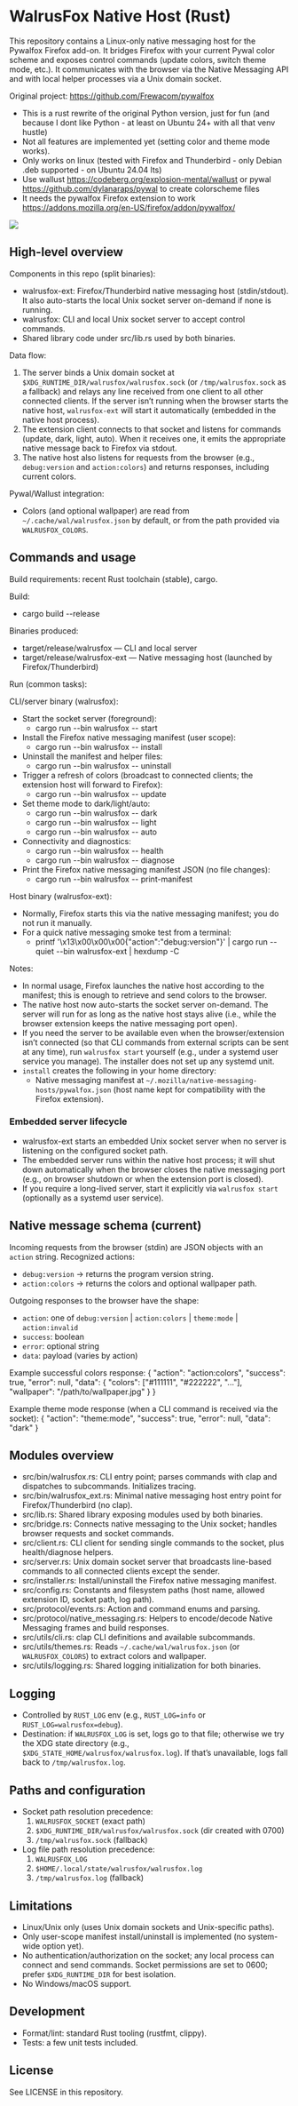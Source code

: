 # WalrusFox Native Host (Rust)

This repository contains a Linux-only native messaging host for the Pywalfox Firefox add-on. It bridges Firefox with your current Pywal color scheme
and exposes control commands (update colors, switch theme mode, etc.). It communicates with the browser via the Native Messaging API and with local
helper processes via a Unix domain socket.

Original project: https://github.com/Frewacom/pywalfox

- This is a rust rewrite of the original Python version, just for fun (and because I dont like Python - at least on Ubuntu 24+ with all that venv
  hustle)
- Not all features are implemented yet (setting color and theme mode works).
- Only works on linux (tested with Firefox and Thunderbird - only Debian .deb supported - on Ubuntu 24.04 lts)
- Use wallust https://codeberg.org/explosion-mental/wallust or pywal https://github.com/dylanaraps/pywal to create colorscheme files
- It needs the pywalfox Firefox extension to work https://addons.mozilla.org/en-US/firefox/addon/pywalfox/

![](walrusfox.png)

## High-level overview

Components in this repo (split binaries):

- walrusfox-ext: Firefox/Thunderbird native messaging host (stdin/stdout). It also auto-starts the local Unix socket server on-demand if none is running.
- walrusfox: CLI and local Unix socket server to accept control commands.
- Shared library code under src/lib.rs used by both binaries.

Data flow:

1. The server binds a Unix domain socket at `$XDG_RUNTIME_DIR/walrusfox/walrusfox.sock` (or `/tmp/walrusfox.sock` as a fallback) and relays any line
   received from one client to all other connected clients. If the server isn’t running when the browser starts the native host, `walrusfox-ext` will
   start it automatically (embedded in the native host process).
2. The extension client connects to that socket and listens for commands (update, dark, light, auto). When it receives one, it emits the appropriate
   native message back to Firefox via stdout.
3. The native host also listens for requests from the browser (e.g., `debug:version` and `action:colors`) and returns responses, including current
   colors.

Pywal/Wallust integration:

- Colors (and optional wallpaper) are read from `~/.cache/wal/walrusfox.json` by default, or from the path provided via `WALRUSFOX_COLORS`.

## Commands and usage

Build requirements: recent Rust toolchain (stable), cargo.

Build:

- cargo build --release

Binaries produced:

- target/release/walrusfox — CLI and local server
- target/release/walrusfox-ext — Native messaging host (launched by Firefox/Thunderbird)

Run (common tasks):

CLI/server binary (walrusfox):

- Start the socket server (foreground):
    - cargo run --bin walrusfox -- start
- Install the Firefox native messaging manifest (user scope):
    - cargo run --bin walrusfox -- install
- Uninstall the manifest and helper files:
    - cargo run --bin walrusfox -- uninstall
- Trigger a refresh of colors (broadcast to connected clients; the extension host will forward to Firefox):
    - cargo run --bin walrusfox -- update
- Set theme mode to dark/light/auto:
    - cargo run --bin walrusfox -- dark
    - cargo run --bin walrusfox -- light
    - cargo run --bin walrusfox -- auto
- Connectivity and diagnostics:
    - cargo run --bin walrusfox -- health
    - cargo run --bin walrusfox -- diagnose
- Print the Firefox native messaging manifest JSON (no file changes):
    - cargo run --bin walrusfox -- print-manifest

Host binary (walrusfox-ext):

- Normally, Firefox starts this via the native messaging manifest; you do not run it manually.
- For a quick native messaging smoke test from a terminal:
    - printf '\x13\x00\x00\x00{"action":"debug:version"}' | cargo run --quiet --bin walrusfox-ext | hexdump -C

Notes:

- In normal usage, Firefox launches the native host according to the manifest; this is enough to retrieve and send colors to the browser.
- The native host now auto-starts the socket server on-demand. The server will run for as long as the native host stays alive (i.e., while the
  browser extension keeps the native messaging port open).
- If you need the server to be available even when the browser/extension isn’t connected (so that CLI commands from external scripts can be sent at
  any time), run `walrusfox start` yourself (e.g., under a systemd user service you manage). The installer does not set up any systemd unit.
- `install` creates the following in your home directory:
    - Native messaging manifest at `~/.mozilla/native-messaging-hosts/pywalfox.json` (host name kept for compatibility with the Firefox extension).

### Embedded server lifecycle
- walrusfox-ext starts an embedded Unix socket server when no server is listening on the configured socket path.
- The embedded server runs within the native host process; it will shut down automatically when the browser closes the native messaging port (e.g., on browser shutdown or when the extension port is closed).
- If you require a long-lived server, start it explicitly via `walrusfox start` (optionally as a systemd user service).

## Native message schema (current)

Incoming requests from the browser (stdin) are JSON objects with an `action` string. Recognized actions:

- `debug:version` → returns the program version string.
- `action:colors` → returns the colors and optional wallpaper path.

Outgoing responses to the browser have the shape:

- `action`: one of `debug:version` | `action:colors` | `theme:mode` | `action:invalid`
- `success`: boolean
- `error`: optional string
- `data`: payload (varies by action)

Example successful colors response:
{
"action": "action:colors",
"success": true,
"error": null,
"data": {
"colors": ["#111111", "#222222", "..."],
"wallpaper": "/path/to/wallpaper.jpg"
}
}

Example theme mode response (when a CLI command is received via the socket):
{
"action": "theme:mode",
"success": true,
"error": null,
"data": "dark"
}

## Modules overview

- src/bin/walrusfox.rs: CLI entry point; parses commands with clap and dispatches to subcommands. Initializes tracing.
- src/bin/walrusfox_ext.rs: Minimal native messaging host entry point for Firefox/Thunderbird (no clap).
- src/lib.rs: Shared library exposing modules used by both binaries.
- src/bridge.rs: Connects native messaging to the Unix socket; handles browser requests and socket commands.
- src/client.rs: CLI client for sending single commands to the socket, plus health/diagnose helpers.
- src/server.rs: Unix domain socket server that broadcasts line-based commands to all connected clients except the sender.
- src/installer.rs: Install/uninstall the Firefox native messaging manifest.
- src/config.rs: Constants and filesystem paths (host name, allowed extension ID, socket path, log path).
- src/protocol/events.rs: Action and command enums and parsing.
- src/protocol/native_messaging.rs: Helpers to encode/decode Native Messaging frames and build responses.
- src/utils/cli.rs: clap CLI definitions and available subcommands.
- src/utils/themes.rs: Reads `~/.cache/wal/walrusfox.json` (or `WALRUSFOX_COLORS`) to extract colors and wallpaper.
- src/utils/logging.rs: Shared logging initialization for both binaries.

## Logging

- Controlled by `RUST_LOG` env (e.g., `RUST_LOG=info` or `RUST_LOG=walrusfox=debug`).
- Destination: if `WALRUSFOX_LOG` is set, logs go to that file; otherwise we try the XDG state directory (e.g.,
  `$XDG_STATE_HOME/walrusfox/walrusfox.log`). If that’s unavailable, logs fall back to `/tmp/walrusfox.log`.

## Paths and configuration

- Socket path resolution precedence:
    1) `WALRUSFOX_SOCKET` (exact path)
    2) `$XDG_RUNTIME_DIR/walrusfox/walrusfox.sock` (dir created with 0700)
    3) `/tmp/walrusfox.sock` (fallback)
- Log file path resolution precedence:
    1) `WALRUSFOX_LOG`
    2) `$HOME/.local/state/walrusfox/walrusfox.log`
    3) `/tmp/walrusfox.log` (fallback)

## Limitations

- Linux/Unix only (uses Unix domain sockets and Unix-specific paths).
- Only user-scope manifest install/uninstall is implemented (no system-wide option yet).
- No authentication/authorization on the socket; any local process can connect and send commands. Socket permissions are set to 0600; prefer
  `$XDG_RUNTIME_DIR` for best isolation.
- No Windows/macOS support.

## Development

- Format/lint: standard Rust tooling (rustfmt, clippy).
- Tests: a few unit tests included.

## License

See LICENSE in this repository.
